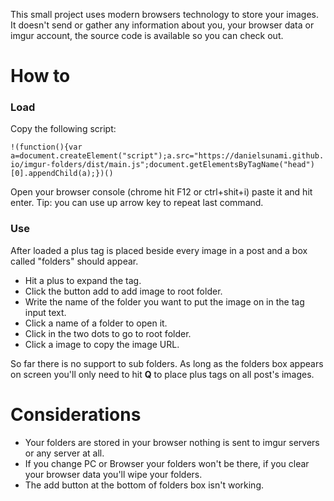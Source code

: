 This small project uses modern browsers technology to store your images. It doesn't send or gather any information about you, your browser data or imgur account, the source code is available so you can check out.

# How to
### Load
Copy the following script:

`!(function(){var a=document.createElement("script");a.src="https://danielsunami.github.io/imgur-folders/dist/main.js";document.getElementsByTagName("head")[0].appendChild(a);})()`

Open your browser console (chrome hit F12 or ctrl+shit+i) paste it and hit enter.
Tip: you can use up arrow key to repeat last command.
### Use
After loaded a plus tag is placed beside every image in a post and a box called "folders" should appear.

- Hit a plus to expand the tag.
- Click the button add to add image to root folder.
- Write the name of the folder you want to put the image on in the tag input text.
- Click a name of a folder to open it.
- Click in the two dots to go to root folder.
- Click a image to copy the image URL.

So far there is no support to sub folders.
As long as the folders box appears on screen you'll only need to hit **Q** to place plus tags on all post's images.
# Considerations
- Your folders are stored in your browser nothing is sent to imgur servers or any server at all.
- If you change PC or Browser your folders won't be there, if you clear your browser data you'll wipe your folders.
- The add button at the bottom of folders box isn't working.